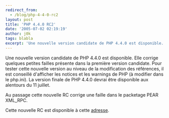 ```yaml
---
redirect_from:
  - /blog/php-4-4-0-rc2
layout: post
title: 'PHP 4.4.0 RC2'
date: '2005-07-02 02:19:19'
author: j0k
tags: blabla
excerpt: 'Une nouvelle version candidate de PHP 4.4.0 est disponible.   Elle corrige quelques petites failles présente dans la première version candidate.   )   Pour tester cette nouvelle version au niveau de la modification des références, il est conseillé d''afficher les notices et les warnings de PHP (à modifier dans le php.ini). La version finale de PHP 4.4.0      ...'
---
```


Une nouvelle version candidate de PHP 4.4.0 est disponible.   Elle corrige quelques petites failles présente dans la première version candidate.      Pour tester cette nouvelle version au niveau de la modification des références, il est conseillé d'afficher les notices et les warnings de PHP (à modifier dans le php.ini). La version finale de PHP 4.4.0 devrai être disponible aux alentours du 11 juillet.

Au passage cette nouvelle RC corrige une faille dans le packetage PEAR XML_RPC.

Cette nouvelle RC est disponible à cette [adresse](http://qa.php.net/~derick/).

